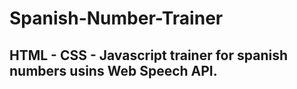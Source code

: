 # Spanish-Number-Trainer

## HTML - CSS - Javascript trainer for spanish numbers usins Web Speech API.
